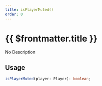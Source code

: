 ```yaml
---
title: isPlayerMuted()
order: 0
---
```


# {{ $frontmatter.title }}

No Description

## Usage

```ts
isPlayerMuted(player: Player): boolean;
```
